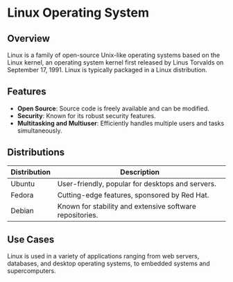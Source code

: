 # Linux Operating System

## Overview
Linux is a family of open-source Unix-like operating systems based on the Linux kernel, an operating system kernel first released by Linus Torvalds on September 17, 1991. Linux is typically packaged in a Linux distribution.

## Features
- **Open Source**: Source code is freely available and can be modified.
- **Security**: Known for its robust security features.
- **Multitasking and Multiuser**: Efficiently handles multiple users and tasks simultaneously.

## Distributions
| Distribution | Description |
|--------------|-------------|
| Ubuntu       | User-friendly, popular for desktops and servers. |
| Fedora       | Cutting-edge features, sponsored by Red Hat. |
| Debian       | Known for stability and extensive software repositories. |

## Use Cases
Linux is used in a variety of applications ranging from web servers, databases, and desktop operating systems, to embedded systems and supercomputers.
